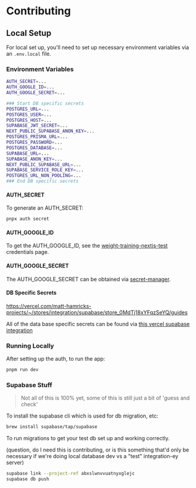 # Contributing

## Local Setup

For local set up, you'll need to set up necessary environment variables via an `.env.local` file.

### Environment Variables

```sh
AUTH_SECRET=...
AUTH_GOOGLE_ID=...
AUTH_GOOGLE_SECRET=...

### Start DB specific secrets
POSTGRES_URL=...
POSTGRES_USER=...
POSTGRES_HOST=...
SUPABASE_JWT_SECRET=...
NEXT_PUBLIC_SUPABASE_ANON_KEY=...
POSTGRES_PRISMA_URL=...
POSTGRES_PASSWORD=...
POSTGRES_DATABASE=...
SUPABASE_URL=...
SUPABASE_ANON_KEY=...
NEXT_PUBLIC_SUPABASE_URL=...
SUPABASE_SERVICE_ROLE_KEY=...
POSTGRES_URL_NON_POOLING=...
### End DB specific secrets
```

#### AUTH_SECRET

To generate an AUTH_SECRET:

```sh
pnpx auth secret
```

#### AUTH_GOOGLE_ID

To get the AUTH_GOOGLE_ID, see the [weight-training-nextjs-test] credentials page.

#### AUTH_GOOGLE_SECRET

The AUTH_GOOGLE_SECRET can be obtained via [secret-manager].

[weight-training-nextjs-test]: https://console.cloud.google.com/apis/credentials?inv=1&invt=AbyXSA&project=weight-training-nextjs-test
[secret-manager]: https://console.cloud.google.com/security/secret-manager/secret/oauth-secret-test/versions?inv=1&invt=AbyXSA&project=weight-training-nextjs-test


#### DB Specific Secrets

https://vercel.com/matt-hamricks-projects/~/stores/integration/supabase/store_0MdTj18xYFqzSeYQ/guides

All of the data base specific secrets can be found via [this vercel supabase integration]

[this vercel supabase integration]: https://vercel.com/matt-hamricks-projects/~/stores/integration/supabase/store_0MdTj18xYFqzSeYQ/guides

### Running Locally

After setting up the auth, to run the app:

```sh
pnpm run dev
```

### Supabase Stuff

> Not all of this is 100% yet, some of this is still just a bit of 'guess and check'

To install the supabase cli which is used for db migration, etc:

```sh
brew install supabase/tap/supabase
```

To run migrations to get your test db set up and working correctly.

(question, do I need this is contributing, or is this something that'd only be necessary if we're doing local database dev vs a "test" integration-ey server)

```sh
supabase link --project-ref abxslwnvvuatnyxglejc
supabase db push
```
